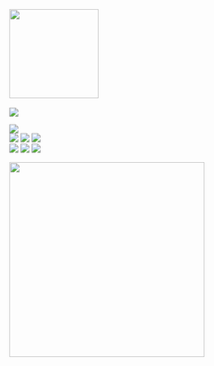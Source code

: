 
<img align=center width="160" src="https://github.com/lkdcode/lkdcode/assets/110602069/3c07189e-d88a-432c-a2b5-088cc953e2bd" />
<br>
<br>
<img src="https://skillicons.dev/icons?i=java,spring,postman&perline=3" />
<p>
<img src="http://mazassumnida.wtf/api/mini/generate_badge?boj=dlrlejr1" />
<br>
<img src="https://img.shields.io/badge/MySQL-4479A1?style=flat&logo=MySQL&logoColor=white" />
<img src="https://img.shields.io/badge/MariaDB-003545?style=flat&logo=MariaDB&logoColor=white" />
<img src="https://img.shields.io/badge/Oracle%20SQL-F80000?style=flat&logo=Oracle&logoColor=white" />
<br>
<img src="https://img.shields.io/badge/HTML5-E34F26?style=flat&logo=HTML5&logoColor=white" />
<img src="https://img.shields.io/badge/CSS3-1572B6?style=flat&logo=CSS3&logoColor=white" />
<img src="https://img.shields.io/badge/JavaScript-f7df1e?style=flat&logo=JavaScript&logoColor=white" />
</p>
<p>

</p>

<img align="left" width="350" src="https://github-readme-stats.vercel.app/api?username=lkdcode&theme=cobalt2&show_icons=true"/>






<!--     <img src="https://img.shields.io/badge/java-%23ED8B00.svg?style=for-the-badge&logo=java&logoColor=white"/>
    <img src="https://img.shields.io/badge/springboot-%236DB33F.svg?style=for-the-badge&logo=springboot&logoColor=white"/>
    <img src="https://img.shields.io/badge/Postman-FF6C37?style=for-the-badge&logo=postman&logoColor=white"/> -->
